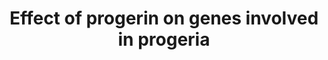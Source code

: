 ---
annotations:
- id: PW:0000013
  parent: disease pathway
  type: Pathway Ontology
  value: disease pathway
- id: DOID:3911
  parent: genetic disease
  type: Disease Ontology
  value: progeria
authors:
- Lorasimons
- DeSl
- Fehrhart
- Eweitz
- Egonw
citedin:
- link: PMC8751594
  title: DNA methylation of ARHGAP30 is negatively associated with ARHGAP30 expression
    in lung adenocarcinoma, which reduces tumor immunity and is detrimental to patient
    survival (2021)
- link: PMC8534397
  title: 'Intergenic SNPs in Obstructive Sleep Apnea Syndrome: Revealing Metabolic,
    Oxidative Stress and Immune-Related Pathways (2021)'
communities:
- Diseases
- RareDiseases
description: 'The effect of progerin on the involved genes in progeria, also known
  as Hutchinson-Gilford progeria syndrome (HGPS). Each colored box shows a different
  element of the pathway. The red box on the upper right shows that upregulation of
  the p53 pathway leads to apoptosis and senescence. The box beneath the red one,
  the purple one, indicates the inhibition of the Wnt pathway by progerin which results
  in bone abnormalities. The blue box portrays the epigenetic changes done by heterochromatin
  and euchromatin silencing. The green box shows that progerin activates SKIP which
  stimulates the Notch signaling pathway. The orange box surrounds the Mi-2/NuRD complex
  which is depleted by progerin leading mainly to epigenetic changes. The final yellow
  box shows the inhibition of SERBP1 by progerin resulting in dysfunctional adipose
  tissue. Legend shows basic and MIM-interactions and indication for methylation. '
last-edited: 2024-02-23
ndex: 9af3b910-8b6a-11eb-9e72-0ac135e8bacf
organisms:
- Homo sapiens
redirect_from:
- /index.php/Pathway:WP4320
- /instance/WP4320
- /instance/WP4320_r128823
revision: r128823
schema-jsonld:
- '@context': https://schema.org/
  '@id': https://wikipathways.github.io/pathways/WP4320.html
  '@type': Dataset
  creator:
    '@type': Organization
    name: WikiPathways
  description: 'The effect of progerin on the involved genes in progeria, also known
    as Hutchinson-Gilford progeria syndrome (HGPS). Each colored box shows a different
    element of the pathway. The red box on the upper right shows that upregulation
    of the p53 pathway leads to apoptosis and senescence. The box beneath the red
    one, the purple one, indicates the inhibition of the Wnt pathway by progerin which
    results in bone abnormalities. The blue box portrays the epigenetic changes done
    by heterochromatin and euchromatin silencing. The green box shows that progerin
    activates SKIP which stimulates the Notch signaling pathway. The orange box surrounds
    the Mi-2/NuRD complex which is depleted by progerin leading mainly to epigenetic
    changes. The final yellow box shows the inhibition of SERBP1 by progerin resulting
    in dysfunctional adipose tissue. Legend shows basic and MIM-interactions and indication
    for methylation. '
  keywords:
  - CBX1
  - CBX3
  - CBX5
  - CHD3
  - CHD4
  - E2F1
  - HDAC1
  - HDAC2
  - Histone H3.1
  - Histone H3.2
  - Histone H3.3
  - KDM1A
  - LEF1
  - MBD2
  - MBD3
  - MTA1
  - MTA2
  - MTA3
  - Progerin
  - RB1
  - RBBP4
  - RBBP7
  - SKIP
  - SREBF1
  - SUV39H1
  - TP53
  license: CC0
  name: Effect of progerin on genes involved in progeria
seo: CreativeWork
title: Effect of progerin on genes involved in progeria
wpid: WP4320
---